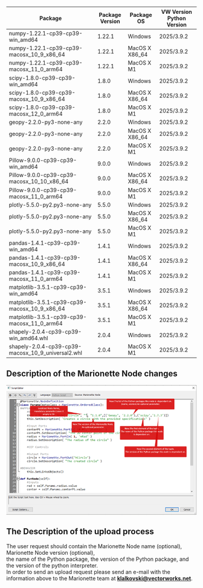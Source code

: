 | Package | Package Version | Package OS | VW Version Python Version |
|---------|-----------------|------------|---------------------------|
| numpy-1.22.1-cp39-cp39-win_amd64 | 1.22.1 | Windows | 2025/3.9.2 |
| numpy-1.22.1-cp39-cp39-macosx_10_9_x86_64 | 1.22.1 | MacOS X X86_64 | 2025/3.9.2 |
| numpy-1.22.1-cp39-cp39-macosx_11_0_arm64 | 1.22.1 | MacOS X M1 | 2025/3.9.2 |
| scipy-1.8.0-cp39-cp39-win_amd64 | 1.8.0 | Windows | 2025/3.9.2 |
| scipy-1.8.0-cp39-cp39-macosx_10_9_x86_64 | 1.8.0 | MacOS X X86_64 | 2025/3.9.2 |
| scipy-1.8.0-cp39-cp39-macosx_12_0_arm64 | 1.8.0 | MacOS X M1 | 2025/3.9.2 |
| geopy-2.2.0-py3-none-any | 2.2.0 | Windows | 2025/3.9.2 |
| geopy-2.2.0-py3-none-any | 2.2.0 | MacOS X X86_64 | 2025/3.9.2 |
| geopy-2.2.0-py3-none-any | 2.2.0 | MacOS X M1 | 2025/3.9.2 |
| Pillow-9.0.0-cp39-cp39-win_amd64 | 9.0.0 | Windows | 2025/3.9.2 |
| Pillow-9.0.0-cp39-cp39-macosx_10_10_x86_64 | 9.0.0 | MacOS X X86_64 | 2025/3.9.2 |
| Pillow-9.0.0-cp39-cp39-macosx_11_0_arm64 | 9.0.0 | MacOS X M1 | 2025/3.9.2 |
| plotly-5.5.0-py2.py3-none-any | 5.5.0 | Windows | 2025/3.9.2 |
| plotly-5.5.0-py2.py3-none-any | 5.5.0 | MacOS X X86_64 | 2025/3.9.2 |
| plotly-5.5.0-py2.py3-none-any | 5.5.0 | MacOS X M1 | 2025/3.9.2 |
| pandas-1.4.1-cp39-cp39-win_amd64 | 1.4.1 | Windows | 2025/3.9.2 |
| pandas-1.4.1-cp39-cp39-macosx_10_9_x86_64 | 1.4.1 | MacOS X X86_64 | 2025/3.9.2 |
| pandas-1.4.1-cp39-cp39-macosx_11_0_arm64 | 1.4.1 | MacOS X M1 | 2025/3.9.2 |
| matplotlib-3.5.1-cp39-cp39-win_amd64 | 3.5.1 | Windows | 2025/3.9.2 |
| matplotlib-3.5.1-cp39-cp39-macosx_10_9_x86_64 | 3.5.1 | MacOS X X86_64 | 2025/3.9.2 |
| matplotlib-3.5.1-cp39-cp39-macosx_11_0_arm64 | 3.5.1 | MacOS X M1 | 2025/3.9.2 |
| shapely-2.0.4-cp39-cp39-win_amd64.whl | 2.0.4 | Windows | 2025/3.9.2 |
| shapely-2.0.4-cp39-cp39-macosx_10_9_universal2.whl | 2.0.4 | MacOS X M1 | 2025/3.9.2 |

## Description of the Marionette Node changes
![NewSyntax](files/NewSyntax.png)

## The Description of the upload process
The user request should contain the Marionette Node name (optional), Marionette Node version (optional),<br />
the name of the Python package, the version of the Python package, and the version of the python interpreter.<br />
In order to send an upload request please send an e-mail with the information above to the Marionette team at **klalkovski@vectorworks.net**.



